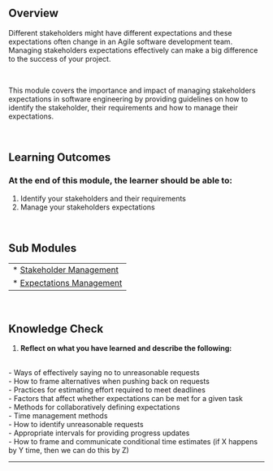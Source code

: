 ## **Overview**

Different stakeholders might have different expectations and these expectations often change in an Agile software development team. Managing stakeholders expectations effectively can make a big difference to the success of your project.

<br />

This module covers the importance and impact of managing stakeholders expectations in software engineering by providing guidelines on how to identify the stakeholder, their requirements and how to manage their expectations. 

<br />


## **Learning Outcomes**
### **At the end of this module, the learner should be able to:**
1. Identify your stakeholders and their requirements
2. Manage your stakeholders expectations


<br />

## **Sub Modules**
                       
|                          |
| ------------------------ |
| * [Stakeholder Management](..0/Stakeholder-management-submodule.md)  |
| * [Expectations Management](..0/Expectations-Management-submodule.md)  |

<br />

## **Knowledge Check**
1. **Reflect on what you have learned and describe the following:**
<br />
- Ways of effectively saying no to unreasonable requests	
<br />
- How to frame alternatives when pushing back on requests	
<br />
- Practices for estimating effort required to meet deadlines	
<br />
- Factors that affect whether expectations can be met for a given task	
<br />
- Methods for collaboratively defining expectations	
<br />
- Time management methods	
<br />
- How to identify unreasonable requests	
<br />
- Appropriate intervals for providing progress updates	
<br />
- How to frame and communicate conditional time estimates (if X happens by Y time, then we can do this by Z)


------------
